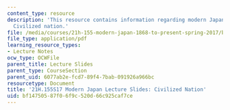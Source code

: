```yaml
---
content_type: resource
description: 'This resource contains information regarding modern Japan lecture slides:
  Civilized nation.'
file: /media/courses/21h-155-modern-japan-1868-to-present-spring-2017/bf14750587f06f9c520d66c925caf7ce_MIT21H_155S17_Civilized.pdf
file_type: application/pdf
learning_resource_types:
- Lecture Notes
ocw_type: OCWFile
parent_title: Lecture Slides
parent_type: CourseSection
parent_uid: 6077ab2e-fcd7-89f4-7bab-091926a966bc
resourcetype: Document
title: '21H.155S17 Modern Japan Lecture Slides: Civilized Nation'
uid: bf147505-87f0-6f9c-520d-66c925caf7ce
---
```


